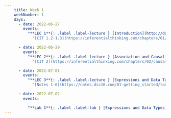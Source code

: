 ```yaml
---
    title: Week 1
    weekNumber: 1
    days:
      - date: 2022-06-27
        events:
          "**LEC 1**{: .label .label-lecture } [Introduction](http://datahub.ucsd.edu/user-redirect/git-sync?repo=https://github.com/dsc-courses/dsc10-2022-su&subPath=lectures/lec01/lec01.ipynb) [🎥](https://www.youtube.com/watch?v=LmqHG1nwGHc&list=PLPHXc20GewP9V3VSzpT3Ck9De8NI-uv3k&index=1)":
            "[CIT 1.2-1.3](https://inferentialthinking.com/chapters/01/2/why-data-science.html)"

      - date: 2022-06-29
        events:
          "**LEC 2**{: .label .label-lecture } [Association and Causality](http://datahub.ucsd.edu/user-redirect/git-sync?repo=https://github.com/dsc-courses/dsc10-2022-su&subPath=lectures/lec02/lec02.ipynb)":
            "[CIT 2](https://inferentialthinking.com/chapters/02/causality-and-experiments.html)"

      - date: 2022-07-01
        events:
          "**LEC 3**{: .label .label-lecture } [Expressions and Data Types](http://datahub.ucsd.edu/user-redirect/git-sync?repo=https://github.com/dsc-courses/dsc10-2022-su&subPath=lectures/lec03/lec03.ipynb)":
            "[Notes 1-6](https://notes.dsc10.com/01-getting_started/tools.html)"

      - date: 2022-07-02
        events:

          "**Lab 1**{: .label .label-lab } [Expressions and Data Types](http://datahub.ucsd.edu/user-redirect/git-sync?repo=https://github.com/dsc-courses/dsc10-2022-su&subPath=labs/lab1/lab1.ipynb)":
---
```

